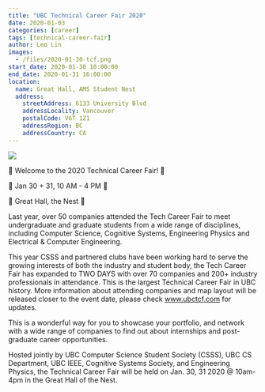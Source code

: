 ```yaml
---
title: "UBC Technical Career Fair 2020"
date: 2020-01-03
categories: [career]
tags: [technical-career-fair]
author: Leo Lin
images:
  - /files/2020-01-30-tcf.png
start_date: 2020-01-30 10:00:00
end_date: 2020-01-31 16:00:00
location:
  name: Great Hall, AMS Student Nest
  address:
    streetAddress: 6133 University Blvd
    addressLocality: Vancouver
    postalCode: V6T 1Z1
    addressRegion: BC
    addressCountry: CA
---
```


![](/files/2020-01-30-tcf.png)


🎉 Welcome to the 2020 Technical Career Fair! 🎉

📅 Jan 30 + 31, 10 AM - 4 PM 📅

📍 Great Hall, the Nest 📍

Last year, over 50 companies attended the Tech Career Fair to meet undergraduate and graduate students from a wide range of disciplines, including Computer Science, Cognitive Systems, Engineering Physics and Electrical & Computer Engineering.

This year CSSS and partnered clubs have been working hard to serve the growing interests of both the industry and student body, the Tech Career Fair has expanded to TWO DAYS with over 70 companies and 200+ industry professionals in attendance. This is the largest Technical Career Fair in UBC history. More information about attending companies and map layout will be released closer to the event date, please check www.ubctcf.com for updates.

This is a wonderful way for you to showcase your portfolio, and network with a wide range of companies to find out about internships and post-graduate career opportunities.

Hosted jointly by UBC Computer Science Student Society (CSSS), UBC CS Department, UBC IEEE, Cognitive Systems Society, and Engineering Physics, the Technical Career Fair will be held on Jan. 30, 31 2020 @ 10am-4pm in the Great Hall of the Nest.
